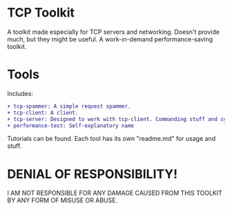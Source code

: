 ﻿# TCP Toolkit
 A toolkit made especially for TCP servers and networking.
 Doesn't provide much, but they might be useful.
 A work-in-demand performance-saving toolkit.
 # Tools
 Includes:
```diff
+ tcp-spammer: A simple request spammer.
+ tcp-client: A client.
+ tcp-server: Designed to work with tcp-client. Commanding stuff and synchronous chat without websocket!
+ performance-test: Self-explanatory name
```
Tutorials can be found. Each tool has its own "readme.md" for usage and stuff.
# DENIAL OF RESPONSIBILITY!
I AM NOT RESPONSIBLE FOR ANY DAMAGE CAUSED FROM THIS TOOLKIT BY ANY FORM OF MISUSE OR ABUSE.
